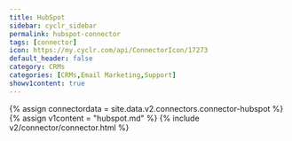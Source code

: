 ```yaml
---
title: HubSpot
sidebar: cyclr_sidebar
permalink: hubspot-connector
tags: [connector]
icon: https://my.cyclr.com/api/ConnectorIcon/17273
default_header: false
category: CRMs
categories: [CRMs,Email Marketing,Support]
showv1content: true
---
```

{% assign connectordata = site.data.v2.connectors.connector-hubspot %}
{% assign v1content = "hubspot.md" %}
{% include v2/connector/connector.html %}	